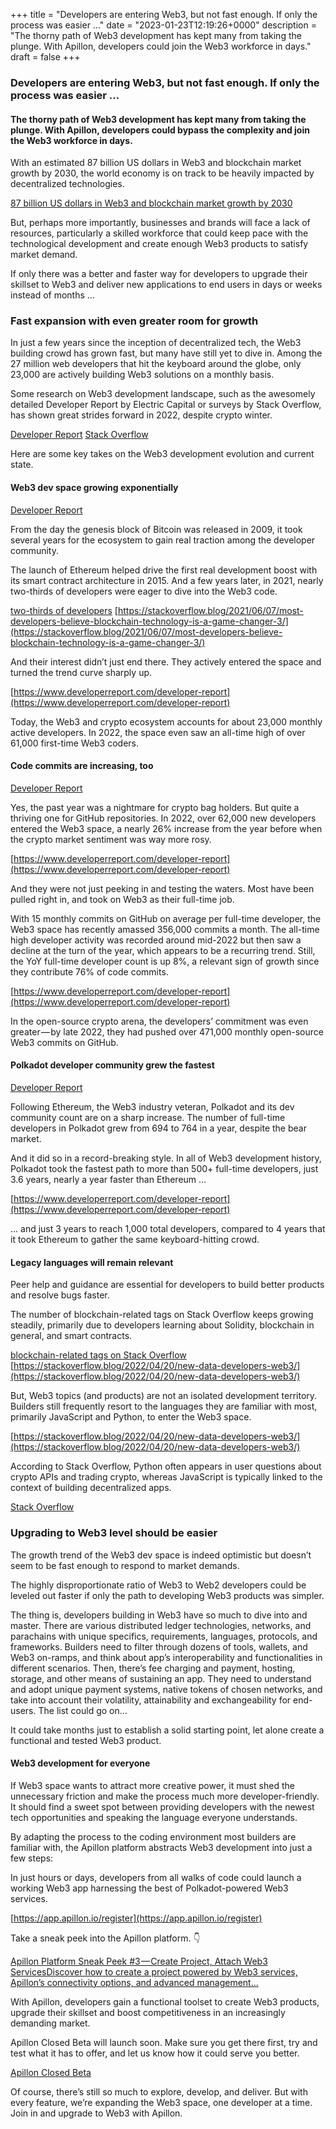 +++
title = "Developers are entering Web3, but not fast enough. If only the process was easier …"
date = "2023-01-23T12:19:26+0000"
description = "The thorny path of Web3 development has kept many from taking the plunge. With Apillon, developers could join the Web3 workforce in days."
draft = false
+++

### Developers are entering Web3, but not fast enough. If only the process was easier …


#### The thorny path of Web3 development has kept many from taking the plunge. With Apillon, developers could bypass the complexity and join the Web3 workforce in days.


With an estimated 87 billion US dollars in Web3 and blockchain market growth by 2030, the world economy is on track to be heavily impacted by decentralized technologies.

[87 billion US dollars in Web3 and blockchain market growth by 2030](https://www.globenewswire.com/en/news-release/2022/05/05/2436993/0/en/Web-3-0-Blockchain-Market-is-estimated-to-be-US-87761-35-million-by-2030-with-a-CAGR-of-45-20-By-PMI.html)

But, perhaps more importantly, businesses and brands will face a lack of resources, particularly a skilled workforce that could keep pace with the technological development and create enough Web3 products to satisfy market demand.


If only there was a better and faster way for developers to upgrade their skillset to Web3 and deliver new applications to end users in days or weeks instead of months …


### Fast expansion with even greater room for growth


In just a few years since the inception of decentralized tech, the Web3 building crowd has grown fast, but many have still yet to dive in. Among the 27 million web developers that hit the keyboard around the globe, only 23,000 are actively building Web3 solutions on a monthly basis.


Some research on Web3 development landscape, such as the awesomely detailed Developer Report by Electric Capital or surveys by Stack Overflow, has shown great strides forward in 2022, despite crypto winter.

[Developer Report](https://www.developerreport.com/developer-report)
[Stack Overflow](https://stackoverflow.blog)

Here are some key takes on the Web3 development evolution and current state.


#### Web3 dev space growing exponentially

[Developer Report](https://www.developerreport.com/developer-report)

From the day the genesis block of Bitcoin was released in 2009, it took several years for the ecosystem to gain real traction among the developer community.


The launch of Ethereum helped drive the first real development boost with its smart contract architecture in 2015. And a few years later, in 2021, nearly two-thirds of developers were eager to dive into the Web3 code.

[two-thirds of developers](https://stackoverflow.blog/2021/06/07/most-developers-believe-blockchain-technology-is-a-game-changer-3/)
[https://stackoverflow.blog/2021/06/07/most-developers-believe-blockchain-technology-is-a-game-changer-3/](https://stackoverflow.blog/2021/06/07/most-developers-believe-blockchain-technology-is-a-game-changer-3/)

And their interest didn’t just end there. They actively entered the space and turned the trend curve sharply up.

[https://www.developerreport.com/developer-report](https://www.developerreport.com/developer-report)

Today, the Web3 and crypto ecosystem accounts for about 23,000 monthly active developers. In 2022, the space even saw an all-time high of over 61,000 first-time Web3 coders.


#### Code commits are increasing, too

[Developer Report](https://www.developerreport.com/developer-report)

Yes, the past year was a nightmare for crypto bag holders. But quite a thriving one for GitHub repositories. In 2022, over 62,000 new developers entered the Web3 space, a nearly 26% increase from the year before when the crypto market sentiment was way more rosy.

[https://www.developerreport.com/developer-report](https://www.developerreport.com/developer-report)

And they were not just peeking in and testing the waters. Most have been pulled right in, and took on Web3 as their full-time job.


With 15 monthly commits on GitHub on average per full-time developer, the Web3 space has recently amassed 356,000 commits a month. The all-time high developer activity was recorded around mid-2022 but then saw a decline at the turn of the year, which appears to be a recurring trend. Still, the YoY full-time developer count is up 8%, a relevant sign of growth since they contribute 76% of code commits.

[https://www.developerreport.com/developer-report](https://www.developerreport.com/developer-report)

In the open-source crypto arena, the developers’ commitment was even greater — by late 2022, they had pushed over 471,000 monthly open-source Web3 commits on GitHub.


#### Polkadot developer community grew the fastest

[Developer Report](https://www.developerreport.com/developer-report)

Following Ethereum, the Web3 industry veteran, Polkadot and its dev community count are on a sharp increase. The number of full-time developers in Polkadot grew from 694 to 764 in a year, despite the bear market.


And it did so in a record-breaking style. In all of Web3 development history, Polkadot took the fastest path to more than 500+ full-time developers, just 3.6 years, nearly a year faster than Ethereum …

[https://www.developerreport.com/developer-report](https://www.developerreport.com/developer-report)

… and just 3 years to reach 1,000 total developers, compared to 4 years that it took Ethereum to gather the same keyboard-hitting crowd.


#### Legacy languages will remain relevant


Peer help and guidance are essential for developers to build better products and resolve bugs faster.


The number of blockchain-related tags on Stack Overflow keeps growing steadily, primarily due to developers learning about Solidity, blockchain in general, and smart contracts.

[blockchain-related tags on Stack Overflow](https://stackoverflow.blog/2022/04/20/new-data-developers-web3/)
[https://stackoverflow.blog/2022/04/20/new-data-developers-web3/](https://stackoverflow.blog/2022/04/20/new-data-developers-web3/)

But, Web3 topics (and products) are not an isolated development territory. Builders still frequently resort to the languages they are familiar with most, primarily JavaScript and Python, to enter the Web3 space.

[https://stackoverflow.blog/2022/04/20/new-data-developers-web3/](https://stackoverflow.blog/2022/04/20/new-data-developers-web3/)

According to Stack Overflow, Python often appears in user questions about crypto APIs and trading crypto, whereas JavaScript is typically linked to the context of building decentralized apps.

[Stack Overflow](https://stackoverflow.blog/2022/04/20/new-data-developers-web3/)

### Upgrading to Web3 level should be easier


The growth trend of the Web3 dev space is indeed optimistic but doesn’t seem to be fast enough to respond to market demands.


The highly disproportionate ratio of Web3 to Web2 developers could be leveled out faster if only the path to developing Web3 products was simpler.


The thing is, developers building in Web3 have so much to dive into and master. There are various distributed ledger technologies, networks, and parachains with unique specifics, requirements, languages, protocols, and frameworks. Builders need to filter through dozens of tools, wallets, and Web3 on-ramps, and think about app’s interoperability and functionalities in different scenarios. Then, there’s fee charging and payment, hosting, storage, and other means of sustaining an app. They need to understand and adopt unique payment systems, native tokens of chosen networks, and take into account their volatility, attainability and exchangeability for end-users. The list could go on…


It could take months just to establish a solid starting point, let alone create a functional and tested Web3 product.


#### Web3 development for everyone


If Web3 space wants to attract more creative power, it must shed the unnecessary friction and make the process much more developer-friendly. It should find a sweet spot between providing developers with the newest tech opportunities and speaking the language everyone understands.


By adapting the process to the coding environment most builders are familiar with, the Apillon platform abstracts Web3 development into just a few steps:


In just hours or days, developers from all walks of code could launch a working Web3 app harnessing the best of Polkadot-powered Web3 services.

[https://app.apillon.io/register](https://app.apillon.io/register)

Take a sneak peek into the Apillon platform. 👇

[Apillon Platform Sneak Peek #3 — Create Project, Attach Web3 ServicesDiscover how to create a project powered by Web3 services, Apillon’s connectivity options, and advanced management…](https://blog.apillon.io/apillon-platform-sneak-peek-3-create-project-attach-web3-services-448f9468c98b)

With Apillon, developers gain a functional toolset to create Web3 products, upgrade their skillset and boost competitiveness in an increasingly demanding market.


Apillon Closed Beta will launch soon. Make sure you get there first, try and test what it has to offer, and let us know how it could serve you better.

[Apillon Closed Beta](https://app.apillon.io/register)

Of course, there’s still so much to explore, develop, and deliver. But with every feature, we’re expanding the Web3 space, one developer at a time. Join in and upgrade to Web3 with Apillon.
